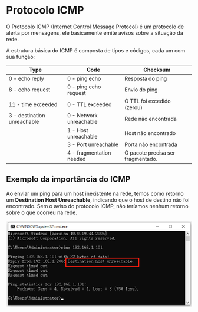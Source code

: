 # Protocolo ICMP

O Protocolo ICMP (Internet Control Message Protocol) é um protocolo de alerta por mensagens, ele basicamente emite avisos sobre a situação da rede.

A estrutura básica do ICMP é composta de tipos e códigos, cada um com sua função:

| Type                        | Code                     | Checksum                          |
| --------------------------- | ------------------------ | --------------------------------- |
| 0 - echo reply              | 0 - ping echo            | Resposta do ping                  |
| 8 - echo request            | 0 - ping echo request    | Envio do ping                     |
| 11 - time exceeded          | 0 - TTL exceeded         | O TTL foi excedido (zerou)        |
| 3 - destination unreachable | 0 - Network unreachable  | Rede não encontrada               |
|                             | 1 - Host unreachable     | Host não encontrado               |
|                             | 3 - Port unreachable     | Porta não encontrada              |
|                             | 4 - fragmentation needed | O pacote precisa ser fragmentado. |

## Exemplo da importância do ICMP 

Ao enviar um ping para um host inexistente na rede, temos como retorno um **Destination Host Unreachable**, indicando que o host de destino não foi encontrado. Sem o aviso do protocolo ICMP, não teríamos nenhum retorno sobre o que ocorreu na rede.

![Destination Host Unreachable](https://github.com/OliveiraaX/protocolos-de-rede/blob/main/protocolos-de-rede/img/destination-host-unreachable-1.png)

